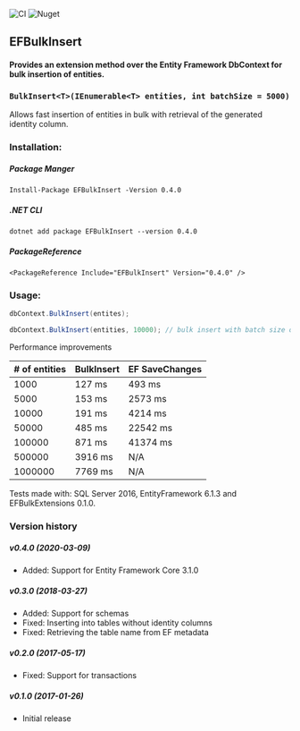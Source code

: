 ![CI](https://github.com/andreisabau/EFBulkInsert/workflows/CI/badge.svg?branch=master)
![Nuget](https://img.shields.io/nuget/dt/EFBulkInsert)
## EFBulkInsert
#### Provides an extension method over the Entity Framework DbContext for bulk insertion of entities.

### `BulkInsert<T>(IEnumerable<T> entities, int batchSize = 5000)`

Allows fast insertion of entities in bulk with retrieval of the generated identity column.

### Installation:
##### Package Manger
```
Install-Package EFBulkInsert -Version 0.4.0
```
##### .NET CLI
```
dotnet add package EFBulkInsert --version 0.4.0
```
##### PackageReference
```
<PackageReference Include="EFBulkInsert" Version="0.4.0" />
```


### Usage:

```csharp
dbContext.BulkInsert(entites);

dbContext.BulkInsert(entities, 10000); // bulk insert with batch size of 10000
```

Performance improvements

| # of entities | BulkInsert | EF SaveChanges |
| ------------|------------|----------------|
| 1000        | 127 ms     | 493 ms |
| 5000        | 153 ms     | 2573 ms |
| 10000       | 191 ms     | 4214 ms   |
| 50000       | 485 ms     | 22542 ms  |
| 100000      | 871 ms     | 41374 ms   |
| 500000      | 3916 ms    | N/A  |
| 1000000     | 7769 ms    | N/A  |

Tests made with: SQL Server 2016, EntityFramework 6.1.3 and EFBulkExtensions 0.1.0.

### Version history
##### v0.4.0 (2020-03-09)
 - Added: Support for Entity Framework Core 3.1.0
 
##### v0.3.0 (2018-03-27)
 - Added: Support for schemas
 - Fixed: Inserting into tables without identity columns
 - Fixed: Retrieving the table name from EF metadata
 
##### v0.2.0 (2017-05-17)
 - Fixed: Support for transactions

##### v0.1.0 (2017-01-26)
 - Initial release
